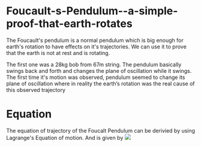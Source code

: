 # Foucault-s-Pendulum--a-simple-proof-that-earth-rotates
The Foucault's pendulum is a normal pendulum which is big enough for earth's rotation to have effects on it's trajectories. We can use it to prove that the earth is not at rest and is rotating.

The first one was a  28kg bob from 67m string. The pendulum basically swings back and forth and changes the plane of oscillation while it swings. The first time it's motion was observed, pendulum seemed to change its plane of oscillation where in reality the earth’s rotation was the real cause of this observed trajectory

# Equation 
The equation of trajectory of the Foucalt Pendulum can be derivied by using Lagrange's Equation of motion. And is given by
<img src="https://render.githubusercontent.com/render/math?math=\ddot{x} - 2\dot{y}">
